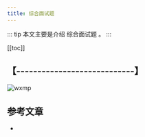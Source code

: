 ```yaml
---
title: 综合面试题
---
```


::: tip
本文主要是介绍 综合面试题 。
:::

[[toc]]

## 【----------------------------】
<img class= "zoom-custom-imgs" :src="$withBase('/assets/img/ac/aibigscreen/sumcase-1.png')" alt="wxmp">


## 参考文章
* 